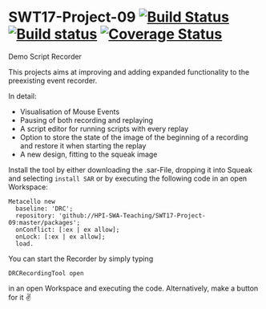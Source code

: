# SWT17-Project-09 [![Build Status](https://travis-ci.org/HPI-SWA-Teaching/SWT17-Project-09.svg?branch=master)](https://travis-ci.org/HPI-SWA-Teaching/SWT17-Project-09) [![Build status](https://ci.appveyor.com/api/projects/status/x7objt2tk3m7mx34?svg=true)](https://ci.appveyor.com/project/fyndalf/swt17-project-09) [![Coverage Status](https://coveralls.io/repos/github/HPI-SWA-Teaching/SWT17-Project-09/badge.svg)](https://coveralls.io/github/HPI-SWA-Teaching/SWT17-Project-09)
Demo Script Recorder

This projects aims at improving and adding expanded functionality to the preexisting event recorder.

In detail:
 * Visualisation of Mouse Events
 * Pausing of both recording and replaying
 * A script editor for running scripts with every replay
 * Option to store the state of the image of the beginning of a recording and restore it when starting the replay
 * A new design, fitting to the squeak image

Install the tool by either downloading the .sar-File, dropping it into Squeak and selecting `install SAR` or by executing the following code in an open Workspace:
```Smalltalk
Metacello new
  baseline: 'DRC';
  repository: 'github://HPI-SWA-Teaching/SWT17-Project-09:master/packages';
  onConflict: [:ex | ex allow];
  onLock: [:ex | ex allow];
  load.
```

You can start the Recorder by simply typing 
```Smalltalk
DRCRecordingTool open
```
in an open Workspace and executing the code. Alternatively, make a button for it  :v:

